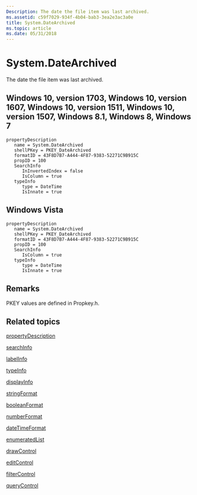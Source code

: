 ```yaml
---
Description: The date the file item was last archived.
ms.assetid: c59f7029-934f-4b04-bab3-3ea2e3ac3a0e
title: System.DateArchived
ms.topic: article
ms.date: 05/31/2018
---
```


# System.DateArchived

The date the file item was last archived.

## Windows 10, version 1703, Windows 10, version 1607, Windows 10, version 1511, Windows 10, version 1507, Windows 8.1, Windows 8, Windows 7

```
propertyDescription
   name = System.DateArchived
   shellPKey = PKEY_DateArchived
   formatID = 43F8D7B7-A444-4F87-9383-52271C9B915C
   propID = 100
   SearchInfo
      InInvertedIndex = false
      IsColumn = true
   typeInfo
      type = DateTime
      IsInnate = true
```

## Windows Vista

```
propertyDescription
   name = System.DateArchived
   shellPKey = PKEY_DateArchived
   formatID = 43F8D7B7-A444-4F87-9383-52271C9B915C
   propID = 100
   SearchInfo
      IsColumn = true
   typeInfo
      type = DateTime
      IsInnate = true
```

## Remarks

PKEY values are defined in Propkey.h.

## Related topics

<dl> <dt>

[propertyDescription](./propdesc-schema-propertydescription.md)
</dt> <dt>

[searchInfo](./propdesc-schema-searchinfo.md)
</dt> <dt>

[labelInfo](./propdesc-schema-labelinfo.md)
</dt> <dt>

[typeInfo](./propdesc-schema-typeinfo.md)
</dt> <dt>

[displayInfo](./propdesc-schema-displayinfo.md)
</dt> <dt>

[stringFormat](./propdesc-schema-stringformat.md)
</dt> <dt>

[booleanFormat](./propdesc-schema-booleanformat.md)
</dt> <dt>

[numberFormat](./propdesc-schema-numberformat.md)
</dt> <dt>

[dateTimeFormat](./propdesc-schema-datetimeformat.md)
</dt> <dt>

[enumeratedList](./propdesc-schema-enumeratedlist.md)
</dt> <dt>

[drawControl](./propdesc-schema-drawcontrol.md)
</dt> <dt>

[editControl](./propdesc-schema-editcontrol.md)
</dt> <dt>

[filterControl](./propdesc-schema-filtercontrol.md)
</dt> <dt>

[queryControl](./propdesc-schema-querycontrol.md)
</dt> </dl>

 

 
